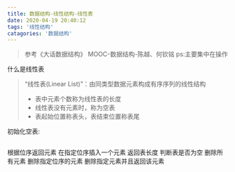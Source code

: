 ```yaml
---
title: 数据结构-线性结构-线性表
date: 2020-04-19 20:40:12
tags: '线性结构'
catagories: '数据结构'
---
```


> 参考《大话数据结构》
> MOOC-数据结构-陈越、何钦铭
> ps:主要集中在操作

什么是线性表

> “线性表(Linear List)”：由同类型数据元素构成有序序列的线性结构
>
> - 表中元素个数称为线性表的长度
> - 线性表没有元素时，称为空表
> - 表起始位置称表头，表结束位置称表尾


初始化空表:
```c

```
根据位序返回元素
在指定位序插入一个元素
返回表长度
判断表是否为空
删除所有元素
删除指定位序的元素
删除指定元素并且返回该元素